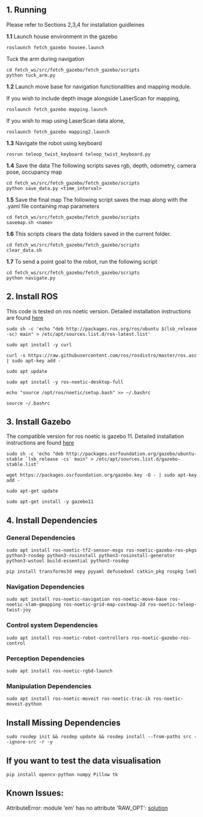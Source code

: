 ## 1. Running
Please refer to Sections 2,3,4 for installation guidleines

**1.1**  Launch house environment in the gazebo
```
roslaunch fetch_gazebo housee.launch
```
Tuck the arm during navigation
```
cd fetch_ws/src/fetch_gazebo/fetch_gazebo/scripts
python tuck_arm.py
```
**1.2**  Launch move base for navigation functionalities and mapping module.

  If you wish to include depth image alongside LaserScan for mapping, 
  ```
  roslaunch fetch_gazebo mapping.launch
  ```
  If you wish to map using LaserScan data alone,
  ```
  roslaunch fetch_gazebo mapping2.launch
  ```
**1.3** Navigate the robot using keyboard
  ```
  rosrun teleop_twist_keyboard teleop_twist_keyboard.py
  ```
**1.4** Save the data
The following scripts saves rgb, depth, odometry, camera pose, occupancy map
```
cd fetch_ws/src/fetch_gazebo/fetch_gazebo/scripts
python save_data.py <time_interval>
```
**1.5** Save the final map
The following script saves the map along with the .yaml file containing map parameters
```
cd fetch_ws/src/fetch_gazebo/fetch_gazebo/scripts
savemap.sh <name>
```
**1.6**
This scripts clears the data folders saved in the current folder.
```
cd fetch_ws/src/fetch_gazebo/fetch_gazebo/scripts
clear_data.sh
```
**1.7**
To send a point goal to the robot, run the following script
```
cd fetch_ws/src/fetch_gazebo/fetch_gazebo/scripts
python navigate.py
```



## 2.  Install ROS
This code is tested on ros noetic version. Detailed installation instructions are found [here](http://wiki.ros.org/noetic/Installation/Ubuntu)
```
sudo sh -c 'echo "deb http://packages.ros.org/ros/ubuntu $(lsb_release -sc) main" > /etc/apt/sources.list.d/ros-latest.list'

sudo apt install -y curl

curl -s https://raw.githubusercontent.com/ros/rosdistro/master/ros.asc | sudo apt-key add -

sudo apt update

sudo apt install -y ros-noetic-desktop-full

echo "source /opt/ros/noetic/setup.bash" >> ~/.bashrc

source ~/.bashrc
```

## 3. Install Gazebo
The compatible version for ros noetic is gazebo 11. Detailed installation instructions are found [here](https://classic.gazebosim.org/tutorials?tut=install_ubuntu&cat=install#Defaultinstallation:one-liner)

```
sudo sh -c 'echo "deb http://packages.osrfoundation.org/gazebo/ubuntu-stable `lsb_release -cs` main" > /etc/apt/sources.list.d/gazebo-stable.list'

wget https://packages.osrfoundation.org/gazebo.key -O - | sudo apt-key add -

sudo apt-get update

sudo apt-get install -y gazebo11
```
## 4. **Install Dependencies**

### General Dependencies
```
sudo apt install ros-noetic-tf2-sensor-msgs ros-noetic-gazebo-ros-pkgs python3-rosdep python3-rosinstall python3-rosinstall-generator python3-wstool build-essential python3-rosdep
```
```
pip install transforms3d empy pyyaml defusedxml catkin_pkg rospkg lxml
```


### Navigation Dependencies
```
sudo apt install ros-noetic-navigation ros-noetic-move-base ros-noetic-slam-gmapping ros-noetic-grid-map-costmap-2d ros-noetic-teleop-twist-joy
```

### Control system Dependencies
```
sudo apt install ros-noetic-robot-controllers ros-noetic-gazebo-ros-control
``` 

### Perception Dependencies
```
sudo apt install ros-noetic-rgbd-launch
```

### Manipulation Dependencies
```
sudo apt install ros-noetic-moveit ros-noetic-trac-ik ros-noetic-moveit-python
```

## **Install Missing Dependencies**
```
sudo rosdep init && rosdep update && rosdep install --from-paths src --ignore-src -r -y
```

## **If you want to test the data visualisation**
```
pip install opencv-python numpy Pillow tk
```

## **Known Issues:**
AttributeError: module 'em' has no attribute 'RAW_OPT': [solution](https://github.com/ros-simulation/gazebo_ros_pkgs/issues/1519#issuecomment-2124599093)

